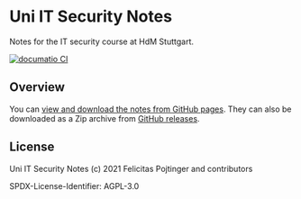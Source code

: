 # Uni IT Security Notes

Notes for the IT security course at HdM Stuttgart.

[![documatio CI](https://github.com/pojntfx/uni-itsec-notes/actions/workflows/documatio.yaml/badge.svg)](https://github.com/pojntfx/uni-itsec-notes/actions/workflows/documatio.yaml)

## Overview

You can [view and download the notes from GitHub pages](https://pojntfx.github.io/uni-itsec-notes/). They can also be downloaded as a Zip archive from [GitHub releases](https://github.com/pojntfx/uni-itsec-notes/releases).

## License

Uni IT Security Notes (c) 2021 Felicitas Pojtinger and contributors

SPDX-License-Identifier: AGPL-3.0
